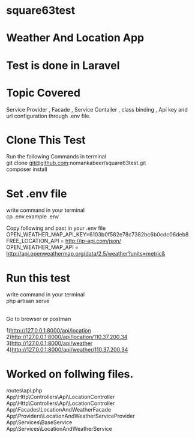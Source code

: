 # square63test 
# Weather And Location App
# Test is done in Laravel

# Topic Covered
Service Provider , Facade , Service Contailer , class binding ,  Api key and url configuration through .env file.

# Clone This Test
Run the following Commands in terminal <br/>
git clone git@github.com:nomankabeer/square63test.git <br/>
composer install <br/>


# Set .env file
write command in your terminal <br/>
cp .env.example .env <br/>

Copy following and past in your .env file <br/>
OPEN_WEATHER_MAP_API_KEY=6103b0f582e78c7382bc6b0cdc06deb8 <br/>
FREE_LOCATION_API = http://ip-api.com/json/ <br/>
OPEN_WEATHER_MAP_API = http://api.openweathermap.org/data/2.5/weather?units=metric& <br/>

# Run this test
write command in your terminal <br/>
php artisan serve <br/><br/>

Go to browser or postman <br/>

1)http://127.0.0.1:8000/api/location <br/>
2)http://127.0.0.1:8000/api/location/110.37.200.34 <br/>
3)http://127.0.0.1:8000/api/weather <br/>
4)http://127.0.0.1:8000/api/weather/110.37.200.34 <br/>


# Worked on follwing files.

routes\api.php <br/>
App\Http\Controllers\Api\LocationController <br/>
App\Http\Controllers\Api\LocationController <br/>
App\Facades\LocationAndWeatherFacade  <br/>
App\Providers\LocationAndWeatherServiceProvider  <br/>
 App\Services\BaseService  <br/>
 App\Services\LocationAndWeatherService<br/>
  

